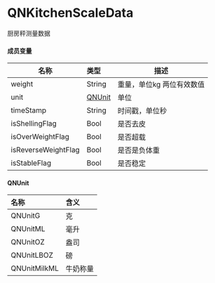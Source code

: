 # QNKitchenScaleData

厨房秤测量数据

#### 成员变量

| 名称                | 类型                                     | 描述                      |
| ------------------- | :--------------------------------------- | ------------------------- |
| weight              | String                                   | 重量，单位kg 两位有效数值 |
| unit                | [QNUnit](./QNKitchenScaleData.md#QNUnit) | 单位                      |
| timeStamp           | String                                   | 时间戳，单位秒            |
| isShellingFlag      | Bool                                     | 是否去皮                  |
| isOverWeightFlag    | Bool                                     | 是否超载                  |
| isReverseWeightFlag | Bool                                     | 是否是负体重              |
| isStableFlag        | Bool                                     | 是否稳定                  |

#### QNUnit

| 名称         | 含义     |
| :----------- | :------- |
| QNUnitG      | 克       |
| QNUnitML     | 毫升     |
| QNUnitOZ     | 盎司     |
| QNUnitLBOZ   | 磅       |
| QNUnitMilkML | 牛奶称量 |

#### 
